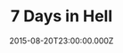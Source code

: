 ---
title: "7 Days in Hell"
year: 2015
date: 2015-08-20T23:00:00.000Z
permalink: /almanac/movies/2015-08-21-7-days-in-hell/index.html
rating: 3
---